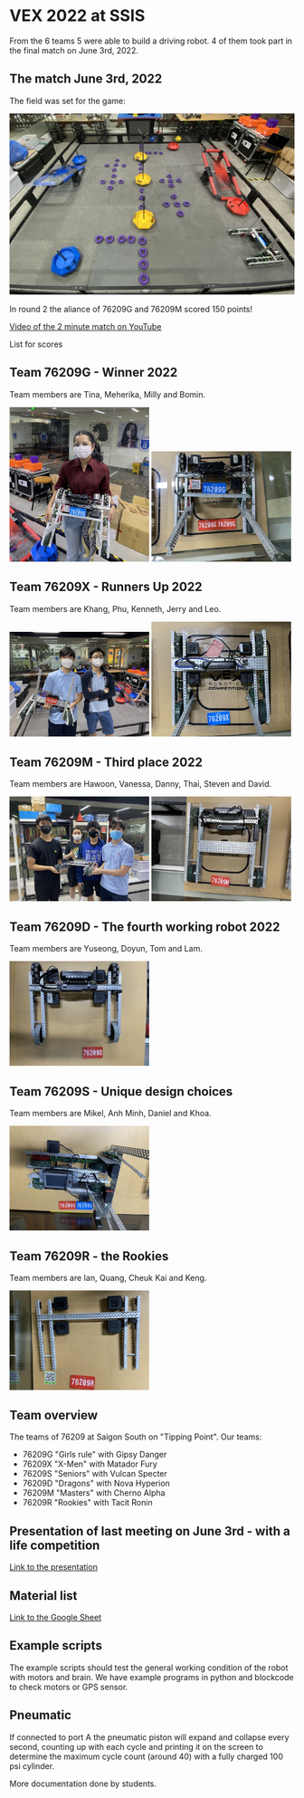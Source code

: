 # VEX 2022 at SSIS

From the 6 teams 5 were able to build a driving robot. 4 of them took part in the final match on June 3rd, 2022.

## The match June 3rd, 2022

The field was set for the game:

![game field](ssis2022.jpg)

In round 2 the aliance of 76209G and 76209M scored 150 points!

[Video of the 2 minute match on YouTube](https://youtu.be/Q6zuzF059VI)

List for scores



## Team 76209G - Winner 2022

Team members are Tina, Meherika, Milly and Bomin.

<img src="76209G.jpeg" width=49%> <img src="76209G_.jpeg" width=49%>

## Team 76209X - Runners Up 2022

Team members are Khang, Phu, Kenneth, Jerry and Leo.

<img src="76209X.jpeg" width=49%> <img src="76209X_.jpeg" width=49%>


## Team 76209M - Third place 2022

Team members are Hawoon, Vanessa, Danny, Thai, Steven and David.

<img src="76209M.jpeg" width=49%> <img src="76209M_.jpeg" width=49%>


## Team 76209D - The fourth working robot 2022

Team members are Yuseong, Doyun, Tom and Lam.

<img src="76209D_.jpeg" width=49%>

## Team 76209S - Unique design choices

Team members are Mikel, Anh Minh, Daniel and Khoa.

<img src="76209S_.jpeg" width=49%>

## Team 76209R - the Rookies

Team members are Ian, Quang, Cheuk Kai and Keng.

<img src="76209R_.jpeg" width=49%>


## Team overview

The teams of 76209 at Saigon South on "Tipping Point". Our teams:

- 76209G "Girls rule" with Gipsy Danger
- 76209X "X-Men" with Matador Fury
- 76209S "Seniors" with Vulcan Specter
- 76209D "Dragons" with Nova Hyperion
- 76209M "Masters" with Cherno Alpha
- 76209R "Rookies" with Tacit Ronin

## Presentation of last meeting on June 3rd - with a life competition

[Link to the presentation](https://docs.google.com/presentation/d/1GN96e_NtOi18cUoawOQ_z3Wyn68V_QT-zIVcMUL7qGo/edit?usp=sharing)

## Material list
[Link to the Google Sheet](https://docs.google.com/spreadsheets/d/1A7vslx_wU4IpJjLEY3Lfs6Wbv8zcP56oq8BDbfzBZ_A/edit?usp=sharing) 

## Example scripts

The example scripts should test the general working condition of the robot with motors and brain. We have example programs in python and blockcode to check motors or GPS sensor.

## Pneumatic

If connected to port A the pneumatic piston will expand and collapse every second, counting up with each cycle and printing it on the screen to determine the maximum cycle count (around 40) with a fully charged 100 psi cylinder.

More documentation done by students.
